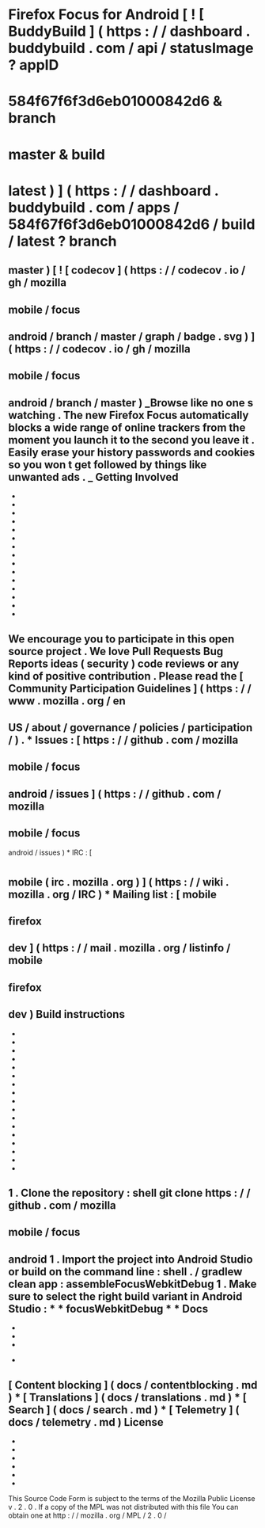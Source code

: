 #
Firefox
Focus
for
Android
[
!
[
BuddyBuild
]
(
https
:
/
/
dashboard
.
buddybuild
.
com
/
api
/
statusImage
?
appID
=
584f67f6f3d6eb01000842d6
&
branch
=
master
&
build
=
latest
)
]
(
https
:
/
/
dashboard
.
buddybuild
.
com
/
apps
/
584f67f6f3d6eb01000842d6
/
build
/
latest
?
branch
=
master
)
[
!
[
codecov
]
(
https
:
/
/
codecov
.
io
/
gh
/
mozilla
-
mobile
/
focus
-
android
/
branch
/
master
/
graph
/
badge
.
svg
)
]
(
https
:
/
/
codecov
.
io
/
gh
/
mozilla
-
mobile
/
focus
-
android
/
branch
/
master
)
_Browse
like
no
one
s
watching
.
The
new
Firefox
Focus
automatically
blocks
a
wide
range
of
online
trackers
from
the
moment
you
launch
it
to
the
second
you
leave
it
.
Easily
erase
your
history
passwords
and
cookies
so
you
won
t
get
followed
by
things
like
unwanted
ads
.
_
Getting
Involved
-
-
-
-
-
-
-
-
-
-
-
-
-
-
-
-
We
encourage
you
to
participate
in
this
open
source
project
.
We
love
Pull
Requests
Bug
Reports
ideas
(
security
)
code
reviews
or
any
kind
of
positive
contribution
.
Please
read
the
[
Community
Participation
Guidelines
]
(
https
:
/
/
www
.
mozilla
.
org
/
en
-
US
/
about
/
governance
/
policies
/
participation
/
)
.
*
Issues
:
[
https
:
/
/
github
.
com
/
mozilla
-
mobile
/
focus
-
android
/
issues
]
(
https
:
/
/
github
.
com
/
mozilla
-
mobile
/
focus
-
android
/
issues
)
*
IRC
:
[
#
mobile
(
irc
.
mozilla
.
org
)
]
(
https
:
/
/
wiki
.
mozilla
.
org
/
IRC
)
*
Mailing
list
:
[
mobile
-
firefox
-
dev
]
(
https
:
/
/
mail
.
mozilla
.
org
/
listinfo
/
mobile
-
firefox
-
dev
)
Build
instructions
-
-
-
-
-
-
-
-
-
-
-
-
-
-
-
-
-
-
1
.
Clone
the
repository
:
shell
git
clone
https
:
/
/
github
.
com
/
mozilla
-
mobile
/
focus
-
android
1
.
Import
the
project
into
Android
Studio
or
build
on
the
command
line
:
shell
.
/
gradlew
clean
app
:
assembleFocusWebkitDebug
1
.
Make
sure
to
select
the
right
build
variant
in
Android
Studio
:
*
*
focusWebkitDebug
*
*
Docs
-
-
-
-
*
[
Content
blocking
]
(
docs
/
contentblocking
.
md
)
*
[
Translations
]
(
docs
/
translations
.
md
)
*
[
Search
]
(
docs
/
search
.
md
)
*
[
Telemetry
]
(
docs
/
telemetry
.
md
)
License
-
-
-
-
-
-
-
This
Source
Code
Form
is
subject
to
the
terms
of
the
Mozilla
Public
License
v
.
2
.
0
.
If
a
copy
of
the
MPL
was
not
distributed
with
this
file
You
can
obtain
one
at
http
:
/
/
mozilla
.
org
/
MPL
/
2
.
0
/
